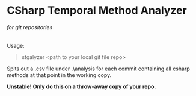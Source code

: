 # CSharp Temporal Method Analyzer #
###### for git repositories ######

Usage:
> stgalyzer &lt;path to your local git file repo&gt;

Spits out a .csv file under .\analysis for each commit containing all csharp methods at that point in the working copy.

**Unstable! Only do this on a throw-away copy of your repo.**